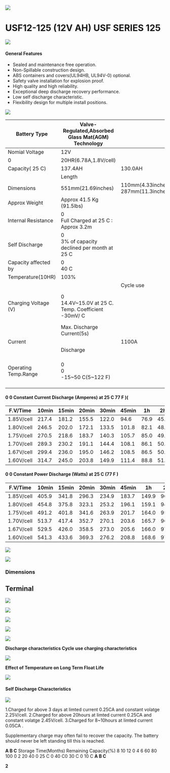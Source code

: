 ![](_page_0_Picture_0.jpeg)

# USF12-125 (12V AH) **USF SERIES** 125

![](_page_0_Picture_2.jpeg)

#### **General Features**

- Sealed and maintenance free operation.
- Non-Spillable construction design.
- ABS containers and covers(UL94HB, UL94V-0) optional.
- Safety valve installation for explosion proof.
- High quality and high reliability.
- Exceptional deep discharge recovery performance.
- Low self discharge characteristic.
- Flexibility design for multiple install positions.

![](_page_0_Picture_12.jpeg)

| Battery Type         | Valve-Regulated,Absorbed Glass Mat(AGM) Technology   |                                        |                       |                                                           |                             |                      |  |  |  |  |
|----------------------|------------------------------------------------------|----------------------------------------|-----------------------|-----------------------------------------------------------|-----------------------------|----------------------|--|--|--|--|
| Nomial Voltage       | 12V                                                  |                                        |                       |                                                           |                             |                      |  |  |  |  |
| 0                    | 20HR(6.78A,1.8V/cell)                                |                                        | 10HR(13.0A,1.8V/cell) | 5HR(23.6A,1.75V/cell)                                     |                             | 1HR(88.8A,1.6V/cell) |  |  |  |  |
| Capacity( 25 C)      | 137.4AH                                              | 130.0AH                                |                       | 118.0AH                                                   |                             | 88.8AH               |  |  |  |  |
|                      | Length                                               |                                        | Width                 | Height                                                    |                             | Total Height         |  |  |  |  |
| Dimensions           | 551mm(21.69inches)                                   | 110mm(4.33inches)<br>287mm(11.3inches) |                       |                                                           |                             | 287mm(11.3inches)    |  |  |  |  |
| Approx Weight        | Approx 41.5 Kg (91.5lbs)                             |                                        |                       |                                                           |                             |                      |  |  |  |  |
| Internal Resistance  | 0<br>Full Charged at 25 C : Approx 3.2m              |                                        |                       |                                                           |                             |                      |  |  |  |  |
| Self Discharge       | 0<br>3% of capacity declined per month at 25 C       |                                        |                       |                                                           |                             |                      |  |  |  |  |
| Capacity affected by | 0<br>40 C                                            |                                        | 0<br>25 C             | 0 0 C                                                     |                             | 0<br>-15 C           |  |  |  |  |
| Temperature(10HR)    | 103%                                                 |                                        | 100%                  | 86%                                                       |                             | 65%                  |  |  |  |  |
|                      |                                                      | Cycle use                              |                       | Float use                                                 |                             |                      |  |  |  |  |
| Charging Voltage (V) | 0<br>14.4V~15.0V at 25 C. Temp. Coefficient -30mV/ C |                                        | 0                     | 0<br>0<br>13.5V~13.8V at 25 C. Temp. Coefficient -20mV/ C |                             |                      |  |  |  |  |
|                      | Max. Discharge Current(5s)                           |                                        |                       | Initial Charging Current                                  |                             |                      |  |  |  |  |
| Current              |                                                      | 1100A                                  |                       | Less than 37.5A                                           |                             |                      |  |  |  |  |
|                      | Discharge                                            |                                        | Charging              |                                                           | Storage                     |                      |  |  |  |  |
| Operating Temp.Range | 0<br>0<br>-15~50 C(5~122 F)                          |                                        | 0<br>0~40 C(32~104 F) | 0                                                         | 0<br>0<br>-15~40 C(5~104 F) |                      |  |  |  |  |

#### **0 0 Constant Current Discharge (Amperes) at 25 C** 77 **F )(**

| F.V/Time   | 10min | 15min | 20min | 30min | 45min | 1h   | 2h   | 3h   | 4h   | 5h   | 6h   | 8h   | 10h  | 20h  |
|------------|-------|-------|-------|-------|-------|------|------|------|------|------|------|------|------|------|
| 1.85V/cell | 217.4 | 181.2 | 155.5 | 122.0 | 94.6  | 76.9 | 45.9 | 33.0 | 26.5 | 21.9 | 19.1 | 14.9 | 12.4 | 6.57 |
| 1.80V/cell | 246.5 | 202.0 | 172.1 | 133.5 | 101.8 | 82.1 | 48.4 | 35.1 | 27.9 | 23.1 | 20.1 | 15.6 | 13.0 | 6.87 |
| 1.75V/cell | 270.5 | 218.6 | 183.7 | 140.3 | 105.7 | 85.0 | 49.3 | 35.7 | 28.6 | 23.6 | 20.4 | 15.8 | 13.1 | 6.98 |
| 1.70V/cell | 289.3 | 230.2 | 191.1 | 144.4 | 108.1 | 86.1 | 50.0 | 36.1 | 28.8 | 23.8 | 20.6 | 16.0 | 13.3 | 7.03 |
| 1.67V/cell | 299.4 | 236.0 | 195.0 | 146.2 | 108.5 | 86.5 | 50.1 | 36.3 | 29.0 | 24.0 | 20.9 | 16.3 | 13.4 | 7.06 |
| 1.60V/cell | 314.7 | 245.0 | 203.8 | 149.9 | 111.4 | 88.8 | 51.0 | 37.0 | 29.6 | 24.6 | 21.3 | 16.6 | 13.6 | 7.10 |

#### **0 0 Constant Power Discharge (Watts) at 25 C** (77 **F )**

| F.V/Time   | 10min | 15min | 20min | 30min | 45min | 1h    | 2h   | 3h   | 4h   | 5h   | 6h   | 8h   | 10h  | 20h  |
|------------|-------|-------|-------|-------|-------|-------|------|------|------|------|------|------|------|------|
| 1.85V/cell | 405.9 | 341.8 | 296.3 | 234.9 | 183.7 | 149.9 | 90.0 | 65.0 | 52.4 | 43.5 | 37.9 | 29.7 | 24.8 | 13.2 |
| 1.80V/cell | 454.8 | 375.8 | 323.1 | 253.2 | 196.1 | 159.1 | 94.3 | 68.8 | 54.8 | 45.5 | 39.7 | 31.1 | 25.9 | 13.7 |
| 1.75V/cell | 491.2 | 401.8 | 341.6 | 263.9 | 201.7 | 164.0 | 95.7 | 69.6 | 56.0 | 46.4 | 40.2 | 31.4 | 26.2 | 13.9 |
| 1.70V/cell | 513.7 | 417.4 | 352.7 | 270.1 | 203.6 | 165.7 | 96.9 | 70.2 | 56.3 | 46.5 | 40.6 | 31.8 | 26.4 | 14.0 |
| 1.67V/cell | 529.5 | 426.0 | 358.5 | 273.0 | 205.6 | 166.0 | 97.0 | 70.4 | 56.6 | 47.0 | 41.0 | 32.2 | 26.6 | 14.1 |
| 1.60V/cell | 541.3 | 433.6 | 369.3 | 276.2 | 208.8 | 168.6 | 97.8 | 71.4 | 57.5 | 48.0 | 41.6 | 32.8 | 27.1 | 14.1 |

![](_page_0_Picture_18.jpeg)

![](_page_0_Picture_19.jpeg)

### **Dimensions**

## **Terminal**

![](_page_1_Figure_2.jpeg)

![](_page_1_Figure_4.jpeg)

![](_page_1_Figure_5.jpeg)

![](_page_1_Figure_6.jpeg)

![](_page_1_Figure_7.jpeg)

**Discharge characteristics Cycle use charging characteristics** 

![](_page_1_Figure_9.jpeg)

**Effect of Temperature on Long Term Float Life**

![](_page_1_Figure_11.jpeg)

#### **Self Discharge Characteristics**

![](_page_1_Figure_13.jpeg)

1.Charged for above 3 days at limted current 0.25CA and constant volatge 2.25V/cell. 2.Charged for above 20hours at limted current 0.25CA and constant volatge 2.45V/cell. 3.Charged for 8~10hours at limted current 0.05CA .

Supplementary charge may often fail to recover the capacity. The battery should never be left standing till this is reached.

**A B C** Storage Time(Months) Remaining Capacity(%) 8 10 12 0 4 6 60 80 100 0 2 20 40 0 25 C 0 40 C0 30 C 0 10 C **A B C**

**2**